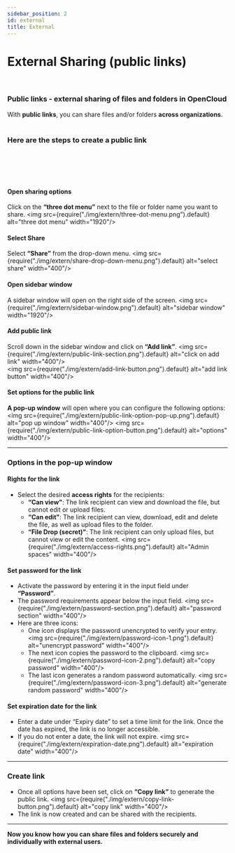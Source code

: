 ```yaml
---
sidebar_position: 2
id: external
title: External
---
```


# External Sharing (public links)

<br/>

### Public links - external sharing of files and folders in OpenCloud

With **public links**, you can share files and/or folders **across organizations**.
<br/><br/>

### **Here are the steps to create a public link**

## <br/><br/>

#### Open sharing options

Click on the **“three dot menu”** next to the file or folder name you want to share.
<img src={require("./img/extern/three-dot-menu.png").default} alt="three dot menu" width="1920"/>

#### Select Share

Select **“Share”** from the drop-down menu.
<img src={require("./img/extern/share-drop-down-menu.png").default} alt="select share" width="400"/>

#### Open sidebar window

A sidebar window will open on the right side of the screen.
<img src={require("./img/extern/sidebar-window.png").default} alt="sidebar window" width="1920"/>

#### Add public link

Scroll down in the sidebar window and click on **“Add link”**.
<img src={require("./img/extern/public-link-section.png").default} alt="click on add link" width="400"/>  
<img src={require("./img/extern/add-link-button.png").default} alt="add link button" width="400"/>

#### Set options for the public link

**A pop-up window** will open where you can configure the following options:
<img src={require("./img/extern/public-link-option-pop-up.png").default} alt="pop up window" width="400"/>
<img src={require("./img/extern/public-link-option-button.png").default} alt="options" width="400"/>

---

### Options in the pop-up window

#### Rights for the link

- Select the desired **access rights** for the recipients:
  - **“Can view"**: The link recipient can view and download the file, but cannot edit or upload files.
  - **“Can edit"**: The link recipient can view, download, edit and delete the file, as well as upload files to the folder.
  - **“File Drop (secret)"**: The link recipient can only upload files, but cannot view or edit the content.
    <img src={require("./img/extern/access-rights.png").default} alt="Admin spaces" width="400"/>

#### Set password for the link

- Activate the password by entering it in the input field under **“Password”**.
- The password requirements appear below the input field.
  <img src={require("./img/extern/password-section.png").default} alt="password section" width="400"/>
- Here are three icons:
  - One icon displays the password unencrypted to verify your entry.
    <img src={require("./img/extern/password-icon-1.png").default} alt="unencrypt password" width="400"/>
  - The next icon copies the password to the clipboard.
    <img src={require("./img/extern/password-icon-2.png").default} alt="copy password" width="400"/>
  - The last icon generates a random password automatically.
    <img src={require("./img/extern/password-icon-3.png").default} alt="generate random password" width="400"/>

#### Set expiration date for the link

- Enter a date under “Expiry date” to set a time limit for the link. Once the date has expired, the link is no longer accessible.
- If you do not enter a date, the link will not expire.
  <img src={require("./img/extern/expiration-date.png").default} alt="expiration date" width="400"/>

---

### Create link

- Once all options have been set, click on **“Copy link”** to generate the public link.
  <img src={require("./img/extern/copy-link-button.png").default} alt="copy link" width="400"/>
- The link is now created and can be shared with the recipients.<br/>

---

**Now you know how you can share files and folders securely and individually with external users.**
